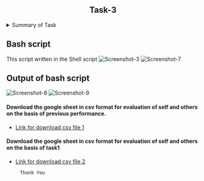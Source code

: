 <h2 align="center">Task-3</h2>

<details>
  <summary> Summary of Task </summary>
  <ul>
    <br>
    <li> Write a script in Shell.</li>
    <li> This script has been used to download 2 google sheets. </li>
    <li> Both of those Google sheets will have the formate csv file. </li>
    <li> Only the name, Average and Sum columns and their values should be printed. </li>
  </ul>
</details>

## Bash script 
This script written in the Shell script
![Screenshot-3](https://user-images.githubusercontent.com/82143335/115152308-33cff900-a08e-11eb-936f-982dbae477b3.png)
![Screenshot-7](https://user-images.githubusercontent.com/82143335/115152905-da1cfe00-a090-11eb-9858-3dedb8248b00.png)

## Output of bash script
![Screenshot-8](https://user-images.githubusercontent.com/82143335/115153043-86f77b00-a091-11eb-91e9-188aac814fe5.png)
![Screenshot-9](https://user-images.githubusercontent.com/82143335/115152933-0173cb00-a091-11eb-9d7f-c4cffe865cc6.png)

#### Download the google sheet in csv format for evaluation of self and others on the basis of previous performance.
- [Link for download csv file 1](https://docs.google.com/spreadsheets/d/e/2PACX-1vS9pmOTPTCVI3XdmGtzetXIm9YVD2cnLDXAkBviswsYAifm9d9dq_iKfPFaHOMpL9oxtSJBh-u9R5CW/pub?output=csv)

#### Download the google sheet in  csv format for evaluation of self and others on the basis of task1
- [Link for download csv file 2](https://docs.google.com/spreadsheets/d/e/2PACX-1vSEjogtwoNCCLzmjLHSegdJXH-icphTYJfzpAGC7WYOBPqgkwXNgcC3HQGpfU4tP-Jf8KUTVOHBloX6/pub?output=csv)


```
     Thank You
```
